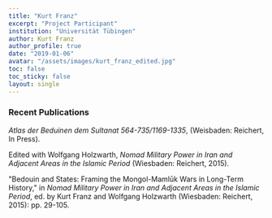```yaml
---
title: "Kurt Franz"
excerpt: "Project Participant"
institution: "Universität Tübingen"
author: Kurt Franz
author_profile: true
date: "2019-01-06"
avatar: "/assets/images/kurt_franz_edited.jpg"
toc: false
toc_sticky: false
layout: single
---
```


### Recent Publications

*Atlas der Beduinen dem Sultanat 564-735/1169-1335*, (Weisbaden: Reichert, In Press).

Edited with Wolfgang Holzwarth, *Nomad Military Power in Iran and Adjacent Areas in the Islamic Period* (Wiesbaden: Reichert, 2015).

"Bedouin and States: Framing the Mongol-Mamlūk Wars in Long-Term History," in *Nomad Military Power in Iran and Adjacent Areas in the Islamic Period*, ed. by Kurt Franz and Wolfgang Holzwarth (Wiesbaden: Reichert, 2015): pp. 29-105.
